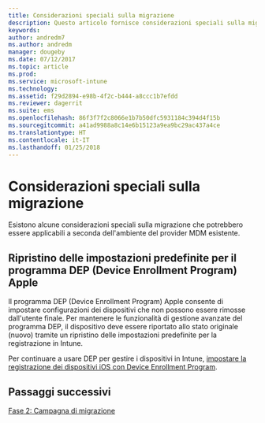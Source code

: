 ```yaml
---
title: Considerazioni speciali sulla migrazione
description: Questo articolo fornisce considerazioni speciali sulla migrazione prima di avviare una campagna di migrazione.
keywords: 
author: andredm7
ms.author: andredm
manager: dougeby
ms.date: 07/12/2017
ms.topic: article
ms.prod: 
ms.service: microsoft-intune
ms.technology: 
ms.assetid: f29d2894-e98b-4f2c-b444-a8ccc1b7efdd
ms.reviewer: dagerrit
ms.suite: ems
ms.openlocfilehash: 86f3f7f2c8066e1b7b50dfc5931184c394d4f15b
ms.sourcegitcommit: a41ad9988a8c14e6b15123a9ea9bc29ac437a4ce
ms.translationtype: HT
ms.contentlocale: it-IT
ms.lasthandoff: 01/25/2018
---
```

# <a name="special-migration-considerations"></a>Considerazioni speciali sulla migrazione

Esistono alcune considerazioni speciali sulla migrazione che potrebbero essere applicabili a seconda dell'ambiente del provider MDM esistente.

## <a name="factory-reset-for-apples-device-enrollment-program-dep"></a>Ripristino delle impostazioni predefinite per il programma DEP (Device Enrollment Program) Apple

Il programma DEP (Device Enrollment Program) Apple consente di impostare configurazioni dei dispositivi che non possono essere rimosse dall'utente finale. Per mantenere le funzionalità di gestione avanzate del programma DEP, il dispositivo deve essere riportato allo stato originale (nuovo) tramite un ripristino delle impostazioni predefinite per la registrazione in Intune.

Per continuare a usare DEP per gestire i dispositivi in Intune, [impostare la registrazione dei dispositivi iOS con Device Enrollment Program](device-enrollment-program-enroll-ios.md).


## <a name="next-steps"></a>Passaggi successivi

[Fase 2: Campagna di migrazione](migration-guide-campaign.md)
